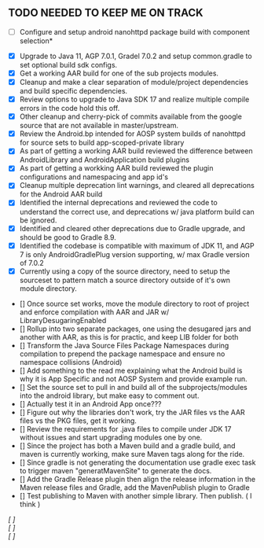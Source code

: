 ## TODO NEEDED TO KEEP ME ON TRACK

*[ ] Configure and setup android nanohttpd package build with component selection*  
- [X] Upgrade to Java 11, AGP 7.0.1, Gradel 7.0.2 and setup common.gradle to set optional build sdk configs.
- [X] Get a working AAR build for one of the sub projects modules.
- [X] Cleanup and make a clear separation of module/project dependencies and build specific dependencies.
- [X] Review options to upgrade to Java SDK 17 and realize multiple compile errors in the code hold this off.
- [X] Other cleanup and cherry-pick of commits available from the google source that are not available in master/upstream.
- [X] Review the Android.bp intended for AOSP system builds of nanohttpd for source sets to build app-scoped-private library
- [X] As part of getting a working AAR build reviewed the difference between AndroidLibrary and AndroidApplication build plugins
- [X] As part of getting a workking AAR build reviewed the plugin configurations and namespacing and app id's 
- [X] Cleanup multiple deprecation lint warnings, and cleared all deprecations for the Android AAR build
- [X] Identified the internal deprecations and reviewed the code to understand the correct use, and deprecations w/ java platform build can be ignored.
- [X] Identified and cleared other deprecations due to Gradle upgrade, and should be good to Gradle 8.9.
- [X] Identified the codebase is compatible with maximum of JDK 11, and AGP 7 is only AndroidGradlePlug version supporting, w/ max Gradle version of 7.0.2
- [X] Currently using a copy of the source directory, need to setup the sourceset to pattern match a source directory outside of it's own module directory.
- [] Once source set works, move the module directory to root of project and enforce compilation with AAR and JAR w/ LibraryDesugaringEnabled
- [] Rollup into two separate packages, one using the desugared jars and another with AAR, as this is for practic, and keep LIB folder for both
- [] Transform the Java Source Files Package Namespaces during compilation to prepend the package namespace and ensure no namespace collisions (Android)
- [] Add something to the read me explaining what the Android build is why it is App Specific and not AOSP System and provide example run.
- [] Set the source set to pull in and build all of the subprojects/modules into the android library, but make easy to comment out.
- [] Actually test it in an Android App once??? 
- [] Figure out why the libraries don't work, try the JAR files vs the AAR files vs the PKG files, get it working.
- [] Review the requirements for .java files to compile under JDK 17 without issues and start upgrading modules one by one.
- [] Since the project has both a Maven build and a gradle build, and maven is currently working, make sure Maven tags along for the ride.
- [] Since gradle is not generating the documentation use gradle exec task to trigger maven "generatMavenSite" to generate the docs.
- [] Add the Gradle Release plugin then align the release information in the Maven release files and Gradle, add the MavenPublish plugin to Gradle
- [] Test publishing to Maven with another simple library. Then publish. ( I think )

*[ ]*  
*[ ]*  
*[ ]*  